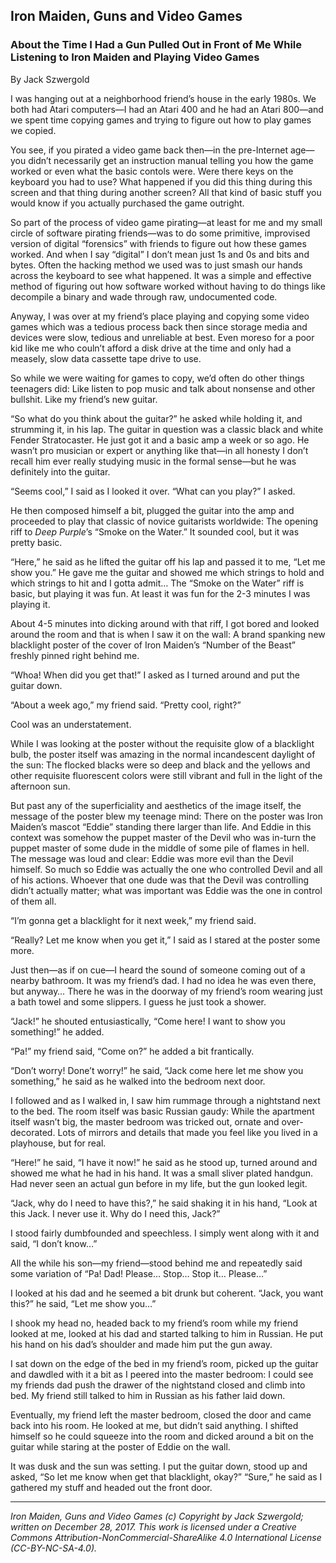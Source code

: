 ## Iron Maiden, Guns and Video Games
### About the Time I Had a Gun Pulled Out in Front of Me While Listening to Iron Maiden and Playing Video Games

By Jack Szwergold

I was hanging out at a neighborhood friend’s house in the early 1980s. We both had Atari computers—I had an Atari 400 and he had an Atari 800—and we spent time copying games and trying to figure out how to play games we copied.

You see, if you pirated a video game back then—in the pre-Internet age—you didn’t necessarily get an instruction manual telling you how the game worked or even what the basic contols were. Were there keys on the keyboard you had to use? What happened if you did this thing during this screen and that thing during another screen? All that kind of basic stuff you would know if you actually purchased the game outright.

So part of the process of video game pirating—at least for me and my small circle of software pirating friends—was to do some primitive, improvised version of digital “forensics” with friends to figure out how these games worked. And when I say “digital” I don’t mean just 1s and 0s and bits and bytes. Often the hacking method we used was to just smash our hands across the keyboard to see what happened. It was a simple and effective method of figuring out how software worked without having to do things like decompile a binary and wade through raw, undocumented code.

Anyway, I was over at my friend’s place playing and copying some video games which was a tedious process back then since storage media and devices were slow, tedious and unreliable at best. Even moreso for a poor kid like me who couln’t afford a disk drive at the time and only had a measely, slow data cassette tape drive to use.

So while we were waiting for games to copy, we’d often do other things teenagers did: Like listen to pop music and talk about nonsense and other bullshit. Like my friend’s new guitar.

“So what do you think about the guitar?” he asked while holding it, and strumming it, in his lap. The guitar in question was a classic black and white Fender Stratocaster. He just got it and a basic amp a week or so ago. He wasn’t pro musician or expert or anything like that—in all honesty I don’t recall him ever really studying music in the formal sense—but he was definitely into the guitar.

“Seems cool,” I said as I looked it over. “What can you play?” I asked.

He then composed himself a bit, plugged the guitar into the amp and proceeded to play that classic of novice guitarists worldwide:  The opening riff to *Deep Purple*’s “Smoke on the Water.” It sounded cool, but it was pretty basic.

“Here,” he said as he lifted the guitar off his lap and passed it to me, “Let me show you.” He gave me the guitar and showed me which strings to hold and which strings to hit and I gotta admit… The “Smoke on the Water” riff is basic, but playing it was fun. At least it was fun for the 2-3 minutes I was playing it.

About 4-5 minutes into dicking around with that riff,  I got bored and looked around the room and that is when I saw it on the wall: A brand spanking new blacklight poster of the cover of Iron Maiden’s “Number of the Beast” freshly pinned right behind me.

“Whoa! When did you get that!” I asked as I turned around and put the guitar down.

“About a week ago,” my friend said. “Pretty cool, right?”

Cool was an understatement.

While I was looking at the poster without the requisite glow of a blacklight bulb, the poster itself was amazing in the normal incandescent daylight of the sun: The flocked blacks were so deep and black and the yellows and other requisite fluorescent colors were still vibrant and full in the light of the afternoon sun.

But past any of the superficiality and aesthetics of the image itself, the message of the poster blew my teenage mind: There on the poster was Iron Maiden’s mascot “Eddie” standing there larger than life. And Eddie in this context was somehow the puppet master of the Devil who was in-turn the puppet master of some dude in the middle of some pile of flames in hell. The message was loud and clear: Eddie was more evil than the Devil himself. So much so Eddie was actually the one who controlled Devil and all of his actions. Whoever that one dude was that the Devil was controlling didn’t actually matter; what was important was Eddie was the one in control of them all.

“I’m gonna get a blacklight for it next week,” my friend said.

“Really? Let me know when you get it,” I said as I stared at the poster some more.

Just then—as if on cue—I heard the sound of someone coming out of a nearby bathroom. It was my friend’s dad. I had no idea he was even there, but anyway… There he was in the doorway of my friend’s room wearing just a bath towel and some slippers. I guess he just took a shower.

“Jack!” he shouted entusiastically, “Come here! I want to show you something!” he added.

“Pa!” my friend said, “Come on?” he added a bit frantically.

“Don’t worry! Done’t worry!” he said, “Jack come here let me show you something,” he said as he walked into the bedroom next door.

I followed and as I walked in, I saw him rummage through a nightstand next to the bed. The room itself was basic Russian gaudy: While the apartment itself wasn’t big, the master bedroom was tricked out, ornate and over-decorated. Lots of mirrors and details that made you feel like you lived in a playhouse, but for real.

“Here!” he said, “I have it now!” he said as he stood up, turned around and showed me what he had in his hand. It was a small sliver plated handgun. Had never seen an actual gun before in my life, but the gun looked legit.

“Jack, why do I need to have this?,” he said shaking it in his hand, “Look at this Jack. I never use it. Why do I need this, Jack?”

I stood fairly dumbfounded and speechless. I simply went along with it and said, “I don’t know…”

All the while his son—my friend—stood behind me and repeatedly said some variation of “Pa! Dad! Please… Stop… Stop it… Please…”

I looked at his dad and he seemed a bit drunk but coherent. “Jack, you want this?” he said, “Let me show you…”

I shook my head no, headed back to my friend’s room while my friend looked at me, looked at his dad and started talking to him in Russian. He put his hand on his dad’s shoulder and made him put the gun away.

I sat down on the edge of the bed in my friend’s room, picked up the guitar and dawdled with it a bit as I peered into the master bedroom: I could see my friends dad push the drawer of the nightstand closed and climb into bed. My friend still talked to him in Russian as his father laid down.

Eventually, my friend left the master bedroom, closed the door and came back into his room. He looked at me, but didn’t said anything. I shifted himself so he could squeeze into the room and dicked around a bit on the guitar while staring at the poster of Eddie on the wall.

It was dusk and the sun was setting. I put the guitar down, stood up and asked, “So let me know when get that blacklight, okay?” “Sure,” he said as I gathered my stuff and headed out the front door.

***

*Iron Maiden, Guns and Video Games (c) Copyright by Jack Szwergold; written on December 28, 2017. This work is licensed under a Creative Commons Attribution-NonCommercial-ShareAlike 4.0 International License (CC-BY-NC-SA-4.0).*
